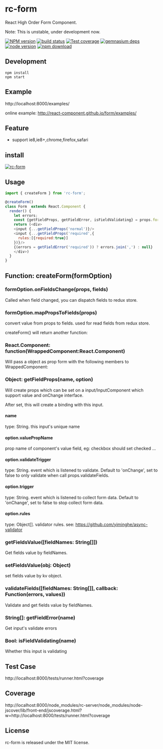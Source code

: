 # rc-form

React High Order Form Component.

Note: This is unstable, under development now.

[![NPM version][npm-image]][npm-url]
[![build status][travis-image]][travis-url]
[![Test coverage][coveralls-image]][coveralls-url]
[![gemnasium deps][gemnasium-image]][gemnasium-url]
[![node version][node-image]][node-url]
[![npm download][download-image]][download-url]

[npm-image]: http://img.shields.io/npm/v/rc-form.svg?style=flat-square
[npm-url]: http://npmjs.org/package/rc-form
[travis-image]: https://img.shields.io/travis/react-component/form.svg?style=flat-square
[travis-url]: https://travis-ci.org/react-component/form
[coveralls-image]: https://img.shields.io/coveralls/react-component/form.svg?style=flat-square
[coveralls-url]: https://coveralls.io/r/react-component/form?branch=master
[gemnasium-image]: http://img.shields.io/gemnasium/react-component/form.svg?style=flat-square
[gemnasium-url]: https://gemnasium.com/react-component/form
[node-image]: https://img.shields.io/badge/node.js-%3E=_0.10-green.svg?style=flat-square
[node-url]: http://nodejs.org/download/
[download-image]: https://img.shields.io/npm/dm/rc-form.svg?style=flat-square
[download-url]: https://npmjs.org/package/rc-form

## Development

```
npm install
npm start
```

## Example

http://localhost:8000/examples/

online example: http://react-component.github.io/form/examples/

## Feature

* support ie8,ie8+,chrome,firefox,safari

## install

[![rc-form](https://nodei.co/npm/rc-form.png)](https://npmjs.org/package/rc-form)

## Usage

```js
import { createForm } from 'rc-form';

@createForm()
class Form  extends React.Component {
  render() {
    let errors;
    const {getFieldProps, getFieldError, isFieldValidating} = props.form;
    return (<div>
    <input {...getFieldProps('normal')}/>
    <input {...getFieldProps('required',{
      rules:[{required:true}]
    })}/>
    {(errors = getFieldError('required')) ? errors.join(',') : null}
    </div>)
  }
}
```

## Function: createForm(formOption)

### formOption.onFieldsChange(props, fields)

Called when field changed, you can dispatch fields to redux store.

### formOption.mapPropsToFields(props)

convert value from props to fields. used for read fields from redux store.

createForm() will return another function:

### React.Component: function(WrappedComponent:React.Component)

Will pass a object as prop form with the following members to WrappedComponent:

### Object: getFieldProps(name, option)

Will create props which can be set on a input/InputComponent which support value and onChange interface.

After set, this will create a binding with this input.

#### name

type: String. this input's unique name

#### option.valuePropName

prop name of component's value field, eg: checkbox should set checked ... 

#### option.validateTrigger

type: String. event which is listened to validate. Default to 'onChange', set to false to only validate when call props.validateFields.

#### option.trigger

type: String. event which is listened to collect form data. Default to 'onChange', set to false to stop collect form data.

#### option.rules

type: Object[]. validator rules. see: https://github.com/yiminghe/async-validator

### getFieldsValue([fieldNames: String[]])

Get fields value by fieldNames.

### setFieldsValue(obj: Object)

set fields value by kv object.

### validateFields([fieldNames: String[]], callback: Function(errors, values))

Validate and get fields value by fieldNames.

### String[]: getFieldError(name)

Get input's validate errors

### Bool: isFieldValidating(name)

Whether this input is validating

## Test Case

http://localhost:8000/tests/runner.html?coverage

## Coverage

http://localhost:8000/node_modules/rc-server/node_modules/node-jscover/lib/front-end/jscoverage.html?w=http://localhost:8000/tests/runner.html?coverage

## License

rc-form is released under the MIT license.

